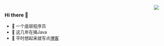 <img align="right" src="https://github-readme-stats.vercel.app/api?username=Ruvikm&show_icons=true">

### Hi there 👋
- 🤣 一个底层程序员
- 👀 这几年在搞Java
- 🌈 平时想起来就写点[博客](https://ruvikm.github.io/)
